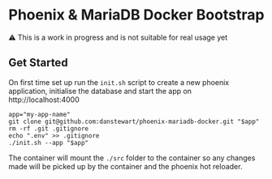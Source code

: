 # Phoenix & MariaDB Docker Bootstrap

:warning: This is a work in progress and is not suitable for real usage yet

## Get Started
On first time set up run the `init.sh` script to create a new phoenix application, initialise the database and start the app on http://localhost:4000
```shell
app="my-app-name"
git clone git@github.com:danstewart/phoenix-mariadb-docker.git "$app"
rm -rf .git .gitignore
echo ".env" >> .gitignore
./init.sh --app "$app"
```

The container will mount the `./src` folder to the container so any changes made will be picked up by the container and the phoenix hot reloader.  
